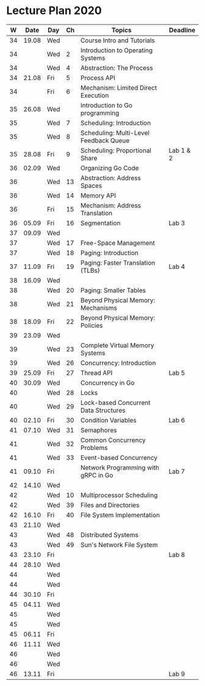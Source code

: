 # Lecture Plan 2020

| W  | Date  | Day | Ch | Topics                                 | Deadline  |
|----|-------|-----|----|----------------------------------------|-----------|
| 34 | 19.08 | Wed |    | Course Intro and Tutorials             |           |
| 34 |       | Wed | 2  | Introduction to Operating Systems      |           |
| 34 |       | Wed | 4  | Abstraction: The Process               |           |
| 34 | 21.08 | Fri | 5  | Process API                            |           |
| 34 |       | Fri | 6  | Mechanism: Limited Direct Execution    |           |
| 35 | 26.08 | Wed |    | Introduction to Go programming         |           |
| 35 |       | Wed | 7  | Scheduling: Introduction               |           |
| 35 |       | Wed | 8  | Scheduling: Multi-Level Feedback Queue |           |
| 35 | 28.08 | Fri | 9  | Scheduling: Proportional Share         | Lab 1 & 2 |
| 36 | 02.09 | Wed |    | Organizing Go Code                     |           |
| 36 |       | Wed | 13 | Abstraction: Address Spaces            |           |
| 36 |       | Wed | 14 | Memory API                             |           |
| 36 |       | Fri | 15 | Mechanism: Address Translation         |           |
| 36 | 05.09 | Fri | 16 | Segmentation                           | Lab 3     |
| 37 | 09.09 | Wed |    |                                        |           |
| 37 |       | Wed | 17 | Free-Space Management                  |           |
| 37 |       | Wed | 18 | Paging: Introduction                   |           |
| 37 | 11.09 | Fri | 19 | Paging: Faster Translation (TLBs)      | Lab 4     |
| 38 | 16.09 | Wed |    |                                        |           |
| 38 |       | Wed | 20 | Paging: Smaller Tables                 |           |
| 38 |       | Wed | 21 | Beyond Physical Memory: Mechanisms     |           |
| 38 | 18.09 | Fri | 22 | Beyond Physical Memory: Policies       |           |
| 39 | 23.09 | Wed |    |                                        |           |
| 39 |       | Wed | 23 | Complete Virtual Memory Systems        |           |
| 39 |       | Wed | 26 | Concurrency: Introduction              |           |
| 39 | 25.09 | Fri | 27 | Thread API                             | Lab 5     |
| 40 | 30.09 | Wed |    | Concurrency in Go                      |           |
| 40 |       | Wed | 28 | Locks                                  |           |
| 40 |       | Wed | 29 | Lock-based Concurrent Data Structures  |           |
| 40 | 02.10 | Fri | 30 | Condition Variables                    | Lab 6     |
| 41 | 07.10 | Wed | 31 | Semaphores                             |           |
| 41 |       | Wed | 32 | Common Concurrency Problems            |           |
| 41 |       | Wed | 33 | Event-based Concurrency                |           |
| 41 | 09.10 | Fri |    | Network Programming with gRPC in Go    | Lab 7     |
| 42 | 14.10 | Wed |    |                                        |           |
| 42 |       | Wed | 10 | Multiprocessor Scheduling              |           |
| 42 |       | Wed | 39 | Files and Directories                  |           |
| 42 | 16.10 | Fri | 40 | File System Implementation             |           |
| 43 | 21.10 | Wed |    |                                        |           |
| 43 |       | Wed | 48 | Distributed Systems                    |           |
| 43 |       | Wed | 49 | Sun's Network File System              |           |
| 43 | 23.10 | Fri |    |                                        | Lab 8     |
| 44 | 28.10 | Wed |    |                                        |           |
| 44 |       | Wed |    |                                        |           |
| 44 |       | Wed |    |                                        |           |
| 44 | 30.10 | Fri |    |                                        |           |
| 45 | 04.11 | Wed |    |                                        |           |
| 45 |       | Wed |    |                                        |           |
| 45 |       | Wed |    |                                        |           |
| 45 | 06.11 | Fri |    |                                        |           |
| 46 | 11.11 | Wed |    |                                        |           |
| 46 |       | Wed |    |                                        |           |
| 46 |       | Wed |    |                                        |           |
| 46 | 13.11 | Fri |    |                                        | Lab 9     |
